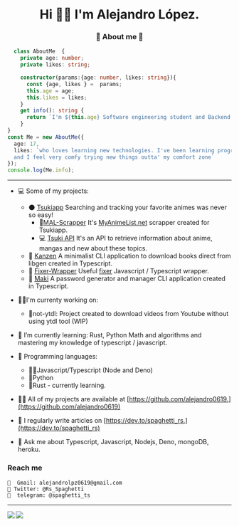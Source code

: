 <h1 align="center">Hi 🐱‍👤 I'm Alejandro López. </h1>
<h3 align="center"> 💫 About me 💫 </h3>

```typescript
  class AboutMe  {
    private age: number;
    private likes: string;

    constructor(params:{age: number, likes: string}){
      const {age, likes } =  params;
      this.age = age;
      this.likes = likes;
    }
    get info(): string {
      return `I'm ${this.age} Software engineering student and Backend developer from venezuela ${this.likes}`;
    }
}
const Me = new AboutMe({
  age: 17,
  likes: `who loves learning new technologies. I've been learning programming for 2 years 
  and I feel very comfy trying new things outta' my comfort zone`
});
console.log(Me.info);
```

----
- 💻 Some of my projects: 
  -  🌑 [Tsukiapp](https://github.com/orgs/Tsukiapp/) Searching and tracking your favorite animes was never so easy!
       - 🎇[MAL-Scrapper](https://github.com/orgs/Tsukiapp/MAL-Scrapper) It's [MyAnimeList.net](https://myanimelist.net/) scrapper created for Tsukiapp.
       - 💻 [Tsuki API](https://github.com/Tsukiapp/Tsuki-API) It's an API to retrieve information about anime, mangas and new about these topics.
  -  🧨 [Kanzen](https://github.com/alejandro0619/Kanzen-CLI) A minimalist CLI application to download books direct from libgen created in Typescript.
  -  💸 [Fixer-Wrapper](https://github.com/alejandro0619/Fixer-wrapper) Useful [fixer](https://fixer.io) Javascript / Typescript wrapper.
  -  🍣 [Maki](https://github.com/alejandro0619/Maki) A password generator and manager CLI application created in Typescript.
  
- 🐱‍💻I'm currenty working on:
  - 🌟not-ytdl: Project created to download videos from Youtube without using ytdl tool (WIP)


- 🌱 I’m currently learning: Rust, Python Math and algorithms and mastering my knowledge of typescript / javascript.
- 🌌 Programming languages:
   - 🐱‍👤Javascript/Typescript (Node and Deno)
   - 🐍Python
   - 🦀Rust - currently learning. 
- 👨‍💻 All of my projects are available at [https://github.com/alejandro0619.](https://github.com/alejandro0619)
- 📝 I regularly write articles on [https://dev.to/spaghetti_rs.](https://dev.to/spaghetti_rs)
- 💬 Ask me about Typescript, Javascript, Nodejs, Deno, mongoDB, heroku.
 
<h3 align="left"> Reach me </h3>

    📧  Gmail: alejandrolpz0619@gmail.com
    🐤 Twitter: @Rs_Spaghetti
    📱  telegram: @spaghetti_ts
    
----

<a href="https://github.com/anuraghazra/github-readme-stats">
  <img align="left" src="https://github-readme-stats.vercel.app/api?username=alejandro0619&count_private=true&show_icons=true&include_all_commits=true&hide_border=true&hide_title=false" />
</a>
<a href="https://github.com/anuraghazra/github-readme-stats">
  <img align="left" src="https://github-readme-stats.vercel.app/api/top-langs/?username=alejandro0619&langs_count=3&hide_title=false&hide_border=true" />
</a>
